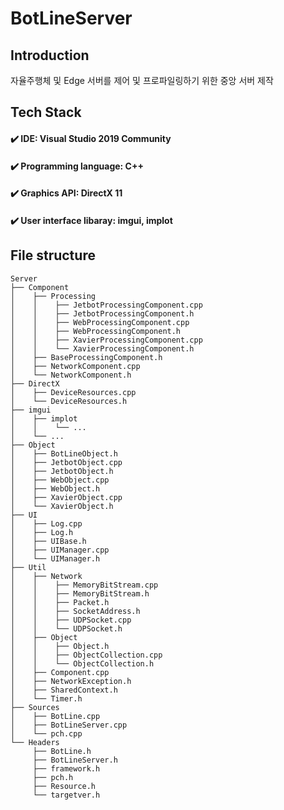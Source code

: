 # BotLineServer

## Introduction

자율주행체 및 Edge 서버를 제어 및 프로파일링하기 위한 중앙 서버 제작

## Tech Stack
#### ✔️ IDE: Visual Studio 2019 Community
#### ✔️ Programming language: C++
#### ✔️ Graphics API: DirectX 11
#### ✔️ User interface libaray: imgui, implot

## File structure
```
Server
├── Component
│    ├── Processing
│    │    ├── JetbotProcessingComponent.cpp
│    │    ├── JetbotProcessingComponent.h
│    │    ├── WebProcessingComponent.cpp
│    │    ├── WebProcessingComponent.h
│    │    ├── XavierProcessingComponent.cpp
│    │    └── XavierProcessingComponent.h
│    ├── BaseProcessingComponent.h
│    ├── NetworkComponent.cpp
│    └── NetworkComponent.h
├── DirectX
│    ├── DeviceResources.cpp
│    └── DeviceResources.h
├── imgui
│    ├── implot
│    │    └── ...
│    └── ...
├── Object
│    ├── BotLineObject.h
│    ├── JetbotObject.cpp
│    ├── JetbotObject.h
│    ├── WebObject.cpp
│    ├── WebObject.h
│    ├── XavierObject.cpp
│    └── XavierObject.h
├── UI
│    ├── Log.cpp
│    ├── Log.h
│    ├── UIBase.h
│    ├── UIManager.cpp
│    └── UIManager.h
├── Util
│    ├── Network
│    │    ├── MemoryBitStream.cpp
│    │    ├── MemoryBitStream.h
│    │    ├── Packet.h
│    │    ├── SocketAddress.h
│    │    ├── UDPSocket.cpp
│    │    └── UDPSocket.h
│    ├── Object
│    │    ├── Object.h
│    │    ├── ObjectCollection.cpp
│    │    └── ObjectCollection.h
│    ├── Component.cpp
│    ├── NetworkException.h
│    ├── SharedContext.h
│    └── Timer.h
├── Sources
│    ├── BotLine.cpp
│    ├── BotLineServer.cpp
│    └── pch.cpp
└── Headers
     ├── BotLine.h
     ├── BotLineServer.h
     ├── framework.h
     ├── pch.h
     ├── Resource.h
     └── targetver.h
```

